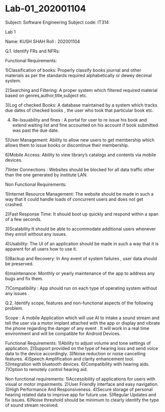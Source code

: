 # Lab-01_202001104







Subject: Software Engineering
Subject code: IT314

Lab 1


Name: KUSH SHAH
Roll : 202001104

Q.1. Identify FRs and NFRs:

Functional Requirements:

1)Classification of books: Properly classify books journal and other materials as per the standards required alphabetically or dewey decimal system.

2)Searching and Filtering: A proper system which filtered required material based on genres,author,title,subject etc.

3)Log of checked Books: A database maintained by a system which tracks due dates of checked books , the user who took that particular book etc.

4) Re-Issuability and fines  : A portal for user to re issue his book and extend waiting list and fine accounted on his account if book submitted was past the due date.

5)User Management: Ability to allow new users to get membership which allows them to issue books or discontinue their membership.

6)Mobile Access: Ability to view library’s catalogs and contents via mobile devices.

7)Inter Connections : Websites should be blocked for all data traffic other than the one generated by institute LAN.


Non Functional Requirements:

1)Internet Resource Management: The website should be made in such a way  that it could handle loads of concurrent users and does not get crashed.

2)Fast Response Time: It should boot up quickly and respond within a span of a few seconds.

3)Scalability:It should be able to accommodate additional users whenever they enroll without any issues.

4)Usability: The UI of an application should be made in such a way that it is apparent for all users how to use it.

5)Backup and Recovery: In Any event of system failures , user data should be preserved.

6)maintenance: Monthly or yearly maintenance of the app to address any bugs and fix them.

7)Compatibility : App should run on each type of operating system without any issues	.



Q.2. Identify scope, features and non-functional aspects of the following problem.

Scope : 
 A mobile Application which will use AI to intake a sound stream and tell the user via a motor implant attached with the app or display and vibrate the phone regarding the danger of any event . It will work in a real time environment and will be compatible for Android Devices.

Functional Requirements:
1)Ability to adjust volume and tone settings of application.
2)Support provided on the type of hearing loss and send voice data to the device accordingly.
3)Noise reduction or noise cancelling features.
4)Speech Amplification and clarity enhancement tool.
5)Integration with bluetooth devices.
6)Compatibility with hearing aids.
7)Option to remotely control hearing aid.

Non functional requirements:
 1)Accessibility of applications for users with visual or motor impairments.
2)User Friendly interface and easy navigation.
3)High Performance And Responsiveness.
4)Secure storage of personal hearing related data to improve app for future use.
5)Regular Updates and fix issues.
6)Noise threshold should be minimum to clearly identify the type of sound stream received.

